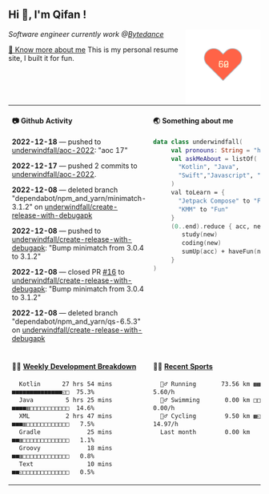  <h2> Hi 👋, I'm Qifan ! </h2>
 <a href="https://github.com/underwindfall/iBeats"><img align="right" width="150px" src="https://raw.githubusercontent.com/underwindfall/iBeats/main/files/heart.svg"/></a>
 <p><em>Software engineer currently work @<a href="https://www.bytedance.com/en/">Bytedance</a></em></p>
 <p><a href="https://qifanyang.com/resume" target="_blank"> 🔭 Know more about me</a> This is my personal resume site, I built it for fun.</p>
 <table width="960px"><tr><td valign="top" width="50%">

  #### 📷 Github Activity
  <!-- githubActivity starts -->
**2022-12-18** — pushed to [underwindfall/aoc-2022](https://api.github.com/repos/underwindfall/aoc-2022): "aoc 17"

**2022-12-17** — pushed 2 commits to [underwindfall/aoc-2022](https://api.github.com/repos/underwindfall/aoc-2022).

**2022-12-08** — deleted branch "dependabot/npm_and_yarn/minimatch-3.1.2" on [underwindfall/create-release-with-debugapk](https://api.github.com/repos/underwindfall/create-release-with-debugapk)

**2022-12-08** — pushed to [underwindfall/create-release-with-debugapk](https://api.github.com/repos/underwindfall/create-release-with-debugapk): "Bump minimatch from 3.0.4 to 3.1.2"

**2022-12-08** — closed PR [#16](https://api.github.com/repos/underwindfall/create-release-with-debugapk/pulls/16) to [underwindfall/create-release-with-debugapk](https://api.github.com/repos/underwindfall/create-release-with-debugapk): "Bump minimatch from 3.0.4 to 3.1.2"

**2022-12-08** — deleted branch "dependabot/npm_and_yarn/qs-6.5.3" on [underwindfall/create-release-with-debugapk](https://api.github.com/repos/underwindfall/create-release-with-debugapk)
  <!-- githubActivity ends -->
  </td><td valign="top" width="50%">

  #### 🌏 Something about me
  <!-- profile starts -->
  ```kotlin
  data class underwindfall(
       val pronouns: String = "he|him",
       val askMeAbout = listOf(
         "Kotlin", "Java",
         "Swift","Javascript", "Typescript"
       )
       val toLearn = {
         "Jetpack Compose" to "Future",
         "KMM" to "Fun"
       }
       (0..end).reduce { acc, new ->
          study(new)
          coding(new)
          sumUp(acc) + haveFun(new)
       }
  )
  ```
  <!-- profile ends -->
  </td></tr><tr><td valign="top" width="50%">
  
  #### 🏊‍♂️ <a href="https://gist.github.com/underwindfall/377ee88ba1fabd1e93516e48ca9c61eb" target="_blank">Weekly Development Breakdown</a>
   <!-- codeTime starts -->
   ```text
     Kotlin      27 hrs 54 mins  ■■■■■■■■■■■■■■◱□  75.3%
     Java         5 hrs 25 mins  ■■■■▥□□□□□□□□□□□  14.6%
     XML          2 hrs 47 mins  ■■■▥□□□□□□□□□□□□   7.5%
     Gradle             25 mins  ■■▥□□□□□□□□□□□□□   1.1%
     Groovy             18 mins  ■■▥□□□□□□□□□□□□□   0.8%
     Text               10 mins  ■■◱□□□□□□□□□□□□□   0.5%
   ```
   <!-- codeTime starts -->
   </td>
   <td valign="top" width="50%">

   #### 🤾‍♂️ <a href="https://gist.github.com/underwindfall/76198d6f6918f9f94d022c8ad881f98b" target="_blank">Recent Sports</a>

   <!-- Sports starts -->
   ```text
     ‍🏃‍♂️ Running       73.56 km ▩▩▩▩▩▩▩▩▩▩▨□  5.60/h
     🏊‍♂️ Swimming       0.00 km □□□□□□□□□□□□  0.00/h
     🚴‍♂️ Cycling        9.50 km ▩◱□□□□□□□□□□ 14.97/h
     Last month        0.00 km   0:0h
   ```
   <!-- Sports ends -->
   </td></tr></table>